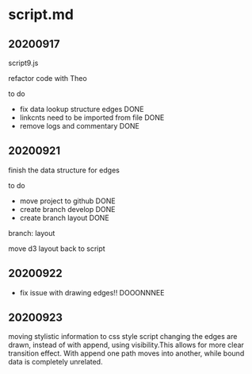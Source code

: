 # script.md

## 20200917

script9.js

refactor code with Theo

to do
- fix data lookup structure edges DONE
- linkcnts need to be imported from file DONE
- remove logs and commentary DONE

## 20200921
finish the data structure for edges

to do
- move project to github DONE
- create branch develop DONE
- create branch layout DONE

branch: layout

move d3 layout back to script

## 20200922

- fix issue with drawing edges!! DOOONNNEE


## 20200923

moving stylistic information to css style script 
changing the edges are drawn, instead of with append, using visibility.This allows for more clear transition effect. With append one path moves into another, while bound data is completely unrelated.

